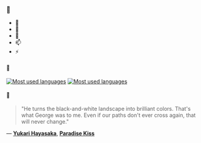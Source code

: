 ### 👋

- 🔭
- 🌱
- 💬
- 📫
- ⚡

#### 🧏

[![Most used languages](https://github-readme-stats-aynah.vercel.app/api/top-langs/?username=aynh&theme=solarized-dark&langs_count=6&layout=compact&hide_title=true)](https://github.com/anuraghazra/github-readme-stats#gh-dark-mode-only)
[![Most used languages](https://github-readme-stats-aynah.vercel.app/api/top-langs/?username=aynh&theme=solarized-light&langs_count=6&layout=compact&hide_title=true)](https://github.com/anuraghazra/github-readme-stats#gh-light-mode-only)

#### 💬

> "He turns the black-and-white landscape into brilliant colors. That's what George was to me. Even if our paths don't ever cross again, that will never change."

&mdash; [**Yukari Hayasaka**](https://myanimelist.net/character.php?q=Yukari%20Hayasaka&cat=character), [**Paradise Kiss**](https://myanimelist.net/search/all?q=Paradise%20Kiss&cat=all)
